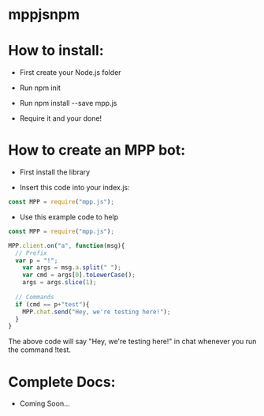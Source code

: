 # mppjsnpm

# How to install:

- First create your Node.js folder

- Run npm init

- Run npm install --save mpp.js

- Require it and your done!

# How to create an MPP bot:

- First install the library

- Insert this code into your index.js:
```js
const MPP = require("mpp.js");
```

- Use this example code to help

```js
const MPP = require("mpp.js");

MPP.client.on("a", function(msg){
  // Prefix
  var p = "!";
	var args = msg.a.split(" ");
	var cmd = args[0].toLowerCase();
	args = args.slice(1);
  
  // Commands
  if (cmd == p+"test"){
    MPP.chat.send("Hey, we're testing here!");
  }
}
```
The above code will say "Hey, we're testing here!" in chat whenever you run the command !test.

# Complete Docs:

- Coming Soon...

